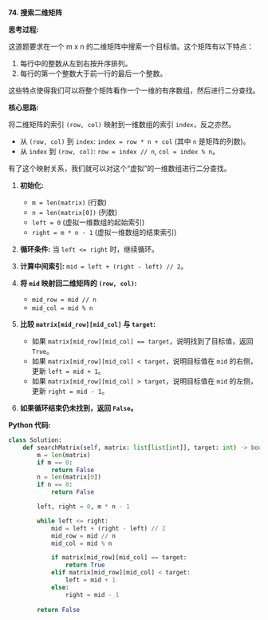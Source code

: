 **74. 搜索二维矩阵**

**思考过程:**

这道题要求在一个 m x n 的二维矩阵中搜索一个目标值。这个矩阵有以下特点：
1.  每行中的整数从左到右按升序排列。
2.  每行的第一个整数大于前一行的最后一个整数。

这些特点使得我们可以将整个矩阵看作一个一维的有序数组，然后进行二分查找。

**核心思路:**

将二维矩阵的索引 `(row, col)` 映射到一维数组的索引 `index`，反之亦然。
-   从 `(row, col)` 到 `index`: `index = row * n + col` (其中 `n` 是矩阵的列数)。
-   从 `index` 到 `(row, col)`: `row = index // n`, `col = index % n`。

有了这个映射关系，我们就可以对这个“虚拟”的一维数组进行二分查找。

1.  **初始化:**
    -   `m = len(matrix)` (行数)
    -   `n = len(matrix[0])` (列数)
    -   `left = 0` (虚拟一维数组的起始索引)
    -   `right = m * n - 1` (虚拟一维数组的结束索引)

2.  **循环条件:** 当 `left <= right` 时，继续循环。

3.  **计算中间索引:** `mid = left + (right - left) // 2`。

4.  **将 `mid` 映射回二维矩阵的 `(row, col)`:**
    -   `mid_row = mid // n`
    -   `mid_col = mid % n`

5.  **比较 `matrix[mid_row][mid_col]` 与 `target`:**
    -   如果 `matrix[mid_row][mid_col] == target`，说明找到了目标值，返回 `True`。
    -   如果 `matrix[mid_row][mid_col] < target`，说明目标值在 `mid` 的右侧，更新 `left = mid + 1`。
    -   如果 `matrix[mid_row][mid_col] > target`，说明目标值在 `mid` 的左侧，更新 `right = mid - 1`。

6.  **如果循环结束仍未找到，返回 `False`。**

**Python 代码:**

```python
class Solution:
    def searchMatrix(self, matrix: list[list[int]], target: int) -> bool:
        m = len(matrix)
        if m == 0:
            return False
        n = len(matrix[0])
        if n == 0:
            return False

        left, right = 0, m * n - 1

        while left <= right:
            mid = left + (right - left) // 2
            mid_row = mid // n
            mid_col = mid % n

            if matrix[mid_row][mid_col] == target:
                return True
            elif matrix[mid_row][mid_col] < target:
                left = mid + 1
            else:
                right = mid - 1
        
        return False
```
